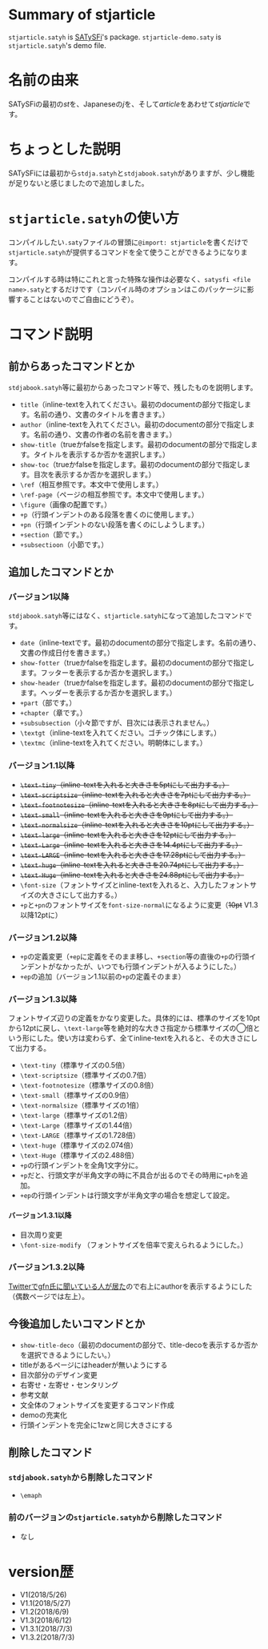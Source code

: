 # Summary of stjarticle

`stjarticle.satyh` is [SATySFi](https://github.com/gfngfn/SATySFi)'s package.
`stjarticle-demo.saty` is `stjarticle.satyh`'s demo file.

# 名前の由来
SATySFiの最初の*st*を、Japaneseの*j*を、そして*article*をあわせて*stjarticle*です。

# ちょっとした説明
SATySFiには最初から`stdja.satyh`と`stdjabook.satyh`がありますが、少し機能が足りないと感じましたので追加しました。

# `stjarticle.satyh`の使い方
コンパイルしたい`.saty`ファイルの冒頭に`@import: stjarticle`を書くだけで`stjarticle.satyh`が提供するコマンドを全て使うことができるようになります。

コンパイルする時は特にこれと言った特殊な操作は必要なく、`satysfi <file name>.saty`とするだけです（コンパイル時のオプションはこのパッケージに影響することはないのでご自由にどうぞ）。

# コマンド説明

## 前からあったコマンドとか
`stdjabook.satyh`等に最初からあったコマンド等で、残したものを説明します。


- `title`（inline-textを入れてください。最初のdocumentの部分で指定します。名前の通り、文書のタイトルを書きます。）
- `author`（inline-textを入れてください。最初のdocumentの部分で指定します。名前の通り、文書の作者の名前を書きます。）
- `show-title`（trueかfalseを指定します。最初のdocumentの部分で指定します。タイトルを表示するか否かを選択します。）
- `show-toc`（trueかfalseを指定します。最初のdocumentの部分で指定します。目次を表示するか否かを選択します。）
- `\ref`（相互参照です。本文中で使用します。）
- `\ref-page`（ページの相互参照です。本文中で使用します。）
- `\figure`（画像の配置です。）
- `+p`（行頭インデントのある段落を書くのに使用します。）
- `+pn`（行頭インデントのない段落を書くのにしようします。）
- `+section`（節です。）
- `+subsectioon`（小節です。）

## 追加したコマンドとか

### バージョン1以降
`stdjabook.satyh`等にはなく、`stjarticle.satyh`になって追加したコマンドです。


- `date`（inline-textです。最初のdocumentの部分で指定します。名前の通り、文書の作成日付を書きます。）
- `show-fotter`（trueかfalseを指定します。最初のdocumentの部分で指定します。フッターを表示するか否かを選択します。）
- `show-header`（trueかfalseを指定します。最初のdocumentの部分で指定します。ヘッダーを表示するか否かを選択します。）
- `+part`（部です。）
- `+chapter`（章です。）
- `+subsubsection`（小々節ですが、目次には表示されません。）
- `\textgt`（inline-textを入れてください。ゴチック体にします。）
- `\textmc`（inline-textを入れてください。明朝体にします。）

### バージョン1.1以降
- ~~`\text-tiny`（inline-textを入れると大きさを5ptにして出力する。）~~
- ~~`\text-scriptsize`（inline-textを入れると大きさを7ptにして出力する。）~~
- ~~`\text-footnotesize`（inline-textを入れると大きさを8ptにして出力する。）~~
- ~~`\text-small`（inline-textを入れると大きさを9ptにして出力する。）~~
- ~~`\text-normalsize`（inline-textを入れると大きさを10ptにして出力する。）~~
- ~~`\text-large`（inline-textを入れると大きさを12ptにして出力する。）~~
- ~~`\text-Large`（inline-textを入れると大きさを14.4ptにして出力する。）~~
- ~~`\text-LARGE`（inline-textを入れると大きさを17.28ptにして出力する。）~~
- ~~`\text-huge`（inline-textを入れると大きさを20.74ptにして出力する。）~~
- ~~`\text-Huge`（inline-textを入れると大きさを24.88ptにして出力する。）~~
- `\font-size`（フォントサイズとinline-textを入れると、入力したフォントサイズの大きさにして出力する。）
- `+p`と`+pn`のフォントサイズを`font-size-normal`になるように変更（~~10pt~~ V1.3以降12ptに）

### バージョン1.2以降
- `+p`の定義変更（`+ep`に定義をそのまま移し、`+section`等の直後の`+p`の行頭インデントがなかったが、いつでも行頭インデントが入るようにした。）
- `+ep`の追加（バージョン1.1以前の`+p`の定義そのまま）

### バージョン1.3以降

フォントサイズ辺りの定義をかなり変更した。具体的には、標準のサイズを10ptから12ptに戻し、`\text-large`等を絶対的な大きさ指定から標準サイズの◯倍という形にした。使い方は変わらず、全てinline-textを入れると、その大きさにして出力する。
- `\text-tiny`（標準サイズの0.5倍）
- `\text-scriptsize`（標準サイズの0.7倍）
- `\text-footnotesize`（標準サイズの0.8倍）
- `\text-small`（標準サイズの0.9倍）
- `\text-normalsize`（標準サイズの1倍）
- `\text-large`（標準サイズの1.2倍）
- `\text-Large`（標準サイズの1.44倍）
- `\text-LARGE`（標準サイズの1.728倍）
- `\text-huge`（標準サイズの2.074倍）
- `\text-Huge`（標準サイズの2.488倍）
- `+p`の行頭インデントを全角1文字分に。
- `+p`だと、行頭文字が半角文字の時に不具合が出るのでその時用に`+ph`を追加。
- `+ep`の行頭インデントは行頭文字が半角文字の場合を想定して設定。

#### バージョン1.3.1以降
- 目次周り変更
- `\font-size-modify` （フォントサイズを倍率で変えられるようにした。）

### バージョン1.3.2以降
[Twitterでgfn氏に聞いている人が居た](https://twitter.com/wraikny_/status/1014032946389372928)ので右上にauthorを表示するようにした（偶数ページでは左上）。

## 今後追加したいコマンドとか
- `show-title-deco`（最初のdocumentの部分で、title-decoを表示するか否かを選択できるようにしたい。）
- titleがあるページにはheaderが無いようにする
- 目次部分のデザイン変更
- 右寄せ・左寄せ・センタリング
- 参考文献
- 文全体のフォントサイズを変更するコマンド作成
- demoの充実化
- 行頭インデントを完全に1zwと同じ大きさにする
## 削除したコマンド

### `stdjabook.satyh`から削除したコマンド

- `\emaph`

### 前のバージョンの`stjarticle.satyh`から削除したコマンド
- なし

# version歴
- V1(2018/5/26)
- V1.1(2018/5/27)
- V1.2(2018/6/9)
- V1.3(2018/6/12)
- V1.3.1(2018/7/3)
- V1.3.2(2018/7/3)